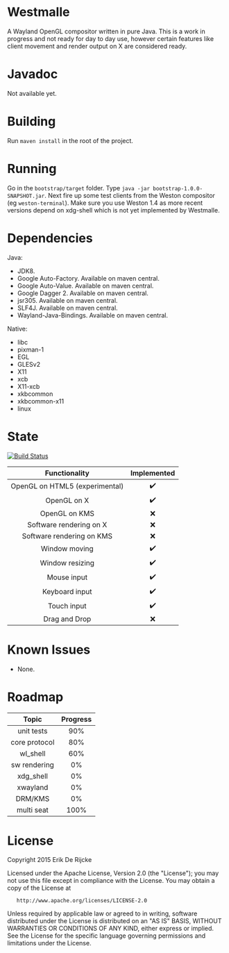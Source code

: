 Westmalle
=====================

A Wayland OpenGL compositor written in pure Java.
This is a work in progress and not ready for day to day use, however
certain features like client movement and render output on X are considered ready.

Javadoc
=======
Not available yet.

Building
========
Run `maven install` in the root of the project.

Running
=======
Go in the `bootstrap/target` folder. Type `java -jar bootstrap-1.0.0-SNAPSHOT.jar`.
Next fire up some test clients from the Weston compositor (eg `weston-terminal`). 
Make sure you use Weston 1.4 as more recent versions depend on xdg-shell which is not 
yet implemented by Westmalle.

Dependencies
============
Java:

 - JDK8.
 - Google Auto-Factory. Available on maven central.
 - Google Auto-Value. Available on maven central.
 - Google Dagger 2. Available on maven central.
 - jsr305. Available on maven central.
 - SLF4J. Available on maven central.
 - Wayland-Java-Bindings. Available on maven central.
 
Native:

 - libc
 - pixman-1
 - EGL
 - GLESv2
 - X11
 - xcb
 - X11-xcb
 - xkbcommon
 - xkbcommon-x11
 - linux

State
=====
[![Build Status](https://travis-ci.org/udevbe/westmalle.svg?branch=master)](https://travis-ci.org/udevbe/westmalle)

| Functionality                  | Implemented        |
| :-------------------------:    | :----------------: |
| OpenGL on HTML5 (experimental) | :heavy_check_mark: |
| OpenGL on X                    | :heavy_check_mark: |
| OpenGL on KMS                  | :x:                |
| Software rendering on X        | :x:                |
| Software rendering on KMS      | :x:                |
| Window moving                  | :heavy_check_mark: |
| Window resizing                | :heavy_check_mark: |
| Mouse input                    | :heavy_check_mark: |
| Keyboard input                 | :heavy_check_mark: |
| Touch input                    | :heavy_check_mark: |
| Drag and Drop                  | :x:                |

Known Issues
============
 - None.

Roadmap
====
| Topic         | Progress  |
| :-----------: | :-------: |
| unit tests    | 90%       |
| core protocol | 80%       |
| wl_shell      | 60%       |
| sw rendering  | 0%        |
| xdg_shell     | 0%        |
| xwayland      | 0%        |
| DRM/KMS       | 0%        |
| multi seat    | 100%      |

License
=======
   Copyright 2015 Erik De Rijcke

   Licensed under the Apache License, Version 2.0 (the "License");
   you may not use this file except in compliance with the License.
   You may obtain a copy of the License at

       http://www.apache.org/licenses/LICENSE-2.0

   Unless required by applicable law or agreed to in writing, software
   distributed under the License is distributed on an "AS IS" BASIS,
   WITHOUT WARRANTIES OR CONDITIONS OF ANY KIND, either express or implied.
   See the License for the specific language governing permissions and
   limitations under the License.
